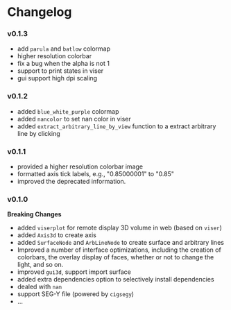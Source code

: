 # Changelog


### v0.1.3

- add `parula` and `batlow` colormap
- higher resolution colorbar
- fix a bug when the alpha is not 1
- support to print states in viser
- gui support high dpi scaling

### v0.1.2

- added `blue_white_purple` colormap
- added `nancolor` to set nan color in viser
- added `extract_arbitrary_line_by_view` function to a extract arbitrary line by clicking


### v0.1.1

- provided a higher resolution colorbar image
- formatted axis tick labels, e.g., "0.85000001" to "0.85"
- improved the deprecated information.


### v0.1.0

**Breaking Changes**

- added `viserplot` for remote display 3D volume in web (based on `viser`)
- added `Axis3d` to create axis
- added `SurfaceNode` and `ArbLineNode` to create surface and arbitrary lines
- Improved a number of interface optimizations, including the creation of colorbars, the overlay display of faces, whether or not to change the light, and so on.
- improved `gui3d`, support import surface
- added extra dependencies option to selectively install dependencies
- dealed with `nan`
- support SEG-Y file (powered by `cigsegy`)
- ...